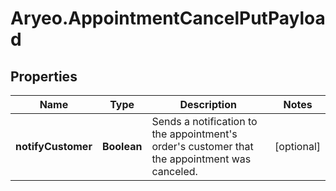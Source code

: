 # Aryeo.AppointmentCancelPutPayload

## Properties

Name | Type | Description | Notes
------------ | ------------- | ------------- | -------------
**notifyCustomer** | **Boolean** | Sends a notification to the appointment&#39;s order&#39;s customer that the appointment was canceled. | [optional] 


